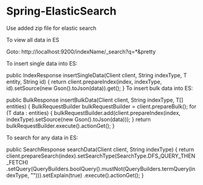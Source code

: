 # Spring-ElasticSearch
Use added zip file for elastic search

To view all data in ES

Goto: http://localhost:9200/indexName/_search?q=*&pretty

To insert single data into ES:

public IndexResponse insertSingleData(Client client, String indexType, T entity, String id) {
		return client.prepareIndex(index, indexType, id).setSource(new Gson().toJson(data)).get();
	}
To insert bulk data into ES:

public <T> BulkResponse insertBulkData(Client client, String indexType, T[] entities) {
		BulkRequestBuilder bulkRequestBuilder = client.prepareBulk();
		for (T data : entities) {
			bulkRequestBuilder.add(client.prepareIndex(index, indexType).setSource(new Gson().toJson(data)));
		}
		return bulkRequestBuilder.execute().actionGet();
	}
  
  To search for any data in ES:
  
  public SearchResponse searchData(Client client, String indexType) {
		return client.prepareSearch(index).setSearchType(SearchType.DFS_QUERY_THEN_FETCH)
				.setQuery(QueryBuilders.boolQuery().mustNot(QueryBuilders.termQuery(indexType, ""))).setExplain(true)
				.execute().actionGet();
	}

